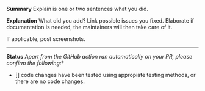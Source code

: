 **Summary**
Explain is one or two sentences what you did.

**Explanation**
What did you add? Link possible issues you fixed.
Elaborate if documentation is needed, the maintainers will then take care of it.

If applicable, post screenshots.

---
**Status**
*Apart from the GitHub action ran automatically on your PR, please confirm the following:**

- [] code changes have been tested using appropiate testing methods, or there are no code changes.